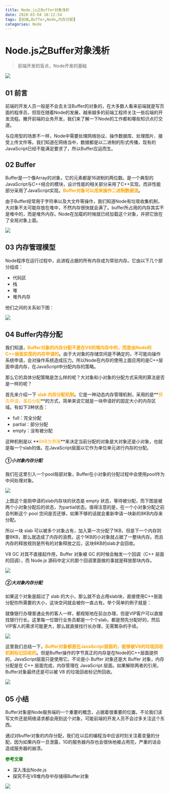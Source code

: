 ```yaml
---
title: Node.js之Buffer对象浅析
date: 2020-03-04 18:12:54
tags: [前端,Buffer,Node,内存分配]
categories: Node
---
```


# Node.js之Buffer对象浅析

> 前端开发的盲点，Node开发的基础

![ ](../common/1.gif)



## 01 前言



前端的开发人员一般是不会去关注Buffer的对象的，在大多数人看来前端就是写页面的程序员，但现在随着Node的发展，越来越多的前端工程师关注一些后端的开发流程。撇开前端的业务开发，我们来了解一下Node的工作都和哪些知识点打交道。

与应用型的场景不一样，Node中需要处理网络协议、操作数据库、处理图片、接受上传文件等。我们知道在网络当中，数据都是以二进制的形式传播，现有的JavaScript已经不能满足要求了，所以Buffer应运而生。



## 02 Buffer



Buffer是一个像Array的对象，它的元素都是16进制的两位数。是一个典型的JavaScript与C++结合的模块，设计性能的相关部分采用了C++实现，而非性能部分采用了JavaScript实现。**<font color="orange">Buffer对象可以用来操作二进制数据流</font>**。

由于Buffer经常用于字符串以及大文件等操作，我们知道Node有垃圾收集机制，大对象不太可能存放在堆中，不然内存很快就会满了。buffer所占用的内存其实不是堆中的，而是堆外内存。Node在加载的时候就已经加载这个对象，并把它放在了全局对象上面。

![](./img/1.png)



## 03 内存管理模型



Node程序在运行过程中，此进程占据的所有内存成为常驻内存。它由以下几个部分组成：

- 代码区
- 栈
- 堆
- 堆外内存

他们之间的关系如下图：

![](./img/4.png)



## 04 Buffer内存分配



我们知道，**<font color="orange">Buffer对象的内存分配不是在V8的堆内存中的，而是由Node的C++层面实现的内存申请的</font>**。由于大对象的存储空间是不确定的，不可能向操作系统申请，会对操作系统造成压力。所以Node在内存的使用上面应用的是C++层面申请内存，在JavaScript中分配内存的策略。

那么它的具体分配策略是怎么样的呢？大对象和小对象的分配方式采用的算法是否是一样的呢？

首先来介绍一下 **<font color="orange">slab 内存分配机制</font>**。它是一种动态内存管理机制，采用的是**<font color="orange">预先申请，事后分配</font>**的方式，简单来说它就是一块申请好的固定大小的内存区域。有如下3种状态：

- full：完全分配
- partial：部分分配
- empty：没有被分配

这种机制是以 **<font color="orange">8KB为界限</font>**来决定当前分配的对象是大对象还是小对象，也就是每一个slab的值。在JavaScript层面以它作为单位单元进行内存的分配。

##### **①小对象内存分配**

我们在这里引入一个pool局部对象，Buffer在小对象的分配过程中会使用pool作为中间处理对象。

![](./img/2.png)

上图这个是刚申请的slab内存块的状态是 empty 状态，等待被分配，而下图是被两个小对象分配后的状态，为partial状态。值得注意的是，在一个小对象分配之前会判断这个 pool 空间是否还够，如果不够的话就会重新申请一块新的8KB内存来分配。

所以一块 slab 可以被多个对象占有，加入第一次分配了1KB，但是下一个内存则要8KB，那么就造成了内存的浪费。这个1KB的小对象就占据了一整块内存。而且内存的释放规则是所有的对象释放之后，这块8KB的slab才会回收。

V8 GC 对其不直接起作用，Buffer 对象被 GC 的时候会触发一个回调（C++ 层面的回调），而 Node.js 源码中定义的那个回调里面做的事就是释放那块内存。

![](./img/3.png)



##### **②大对象内存分配**

如果这个对象是超过了 slab 的大小，那么就不会占用slab块，直接使用C++层面分配你所需要的大小，这块空间就会被你一直占有。举个简单的例子就是：

就像银行办理普通业务的客人一样，都规矩地在前台办理，但是VIP客户可以直接找银行行长。这里每一位银行业务员都是一个个slab，都是预先分配好的，然后VIP客人的需求可能更大，那么就直接找行长办理，无需繁杂的手续。

![](./img/6.png)

这里我们总结一下，**<font color="orange">Buffer对象都是在JavaScript层面的，能够被V8的垃圾回收机制标记回收的</font>**。但是Buffer操作的字节真正的内存是在Node的C++层面提供的，JavaScript层面只是使用它。不论是小 Buffer 对象还是大 Buffer 对象，内存分配是在 C++ 层面完成，内存管理在 JavaScript 层面。如果解除两者的引用，Buffer对象最终还是可以被 V8 的垃圾回收标记所回收。

![](./img/5.png)



## 05 小结

Buffer对象是Node服务端的一个重要的概念，占据着很重要的位置。不论我们读写文件还是网络请求都会用到这个对象，可能前端的开发人员不会过多关注这个东西。

通过对buffer对象的内存分配，我们在以后的编程当中应该时刻关注着变量的分配，因为如果内存一旦泄露，1G的服务器内存也会很快地被占用完，严重的话会造成服务器的崩溃。

**<font color="green">参考文章</font>**

- 深入浅出Node.js
- 探究不在V8堆内存中存储得Buffer对象



![](../common/2.gif)
